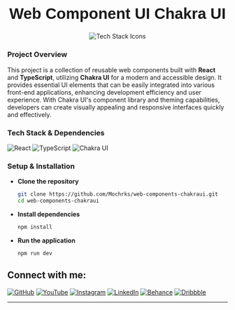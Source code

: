 <h1 align="center" style="font-family: 'Poppins', sans-serif; font-size: 2.5em; font-weight: bold;">Web Component UI Chakra UI</h1>

<p align="center">
  <img src="https://skillicons.dev/icons?i=react,typescript,vite" alt="Tech Stack Icons" />
</p>

### Project Overview

This project is a collection of reusable web components built with **React** and **TypeScript**, utilizing **Chakra UI** for a modern and accessible design. It provides essential UI elements that can be easily integrated into various front-end applications, enhancing development efficiency and user experience. With Chakra UI's component library and theming capabilities, developers can create visually appealing and responsive interfaces quickly and effectively.

### Tech Stack & Dependencies
![React](https://img.shields.io/badge/React-61DAFB?style=flat-square&logo=react&logoColor=black)
![TypeScript](https://img.shields.io/badge/TypeScript-007ACC?style=flat-square&logo=typescript&logoColor=white)
![Chakra UI](https://img.shields.io/badge/Chakra%20UI-319795?style=flat-square&logo=chakraui&logoColor=white)

### Setup & Installation

- **Clone the repository**
    ```bash
    git clone https://github.com/Mochrks/web-components-chakraui.git
    cd web-components-chakraui
    ```

- **Install dependencies**
    ```bash
    npm install
    ```

- **Run the application**
    ```bash
    npm run dev
    ```

## Connect with me:
[![GitHub](https://img.shields.io/badge/GitHub-333?style=for-the-badge&logo=github&logoColor=white)](https://github.com/mochrks)
[![YouTube](https://img.shields.io/badge/YouTube-FF0000?style=for-the-badge&logo=youtube&logoColor=white)](https://youtube.com/@Gdvisuel)
[![Instagram](https://img.shields.io/badge/Instagram-E4405F?style=for-the-badge&logo=instagram&logoColor=white)](https://instagram.com/mochrks)
[![LinkedIn](https://img.shields.io/badge/LinkedIn-0077B5?style=for-the-badge&logo=linkedin&logoColor=white)](https://linkedin.com/in/mochrks)
[![Behance](https://img.shields.io/badge/Behance-1769FF?style=for-the-badge&logo=behance&logoColor=white)](https://behance.net/mochrks)
[![Dribbble](https://img.shields.io/badge/Dribbble-EA4C89?style=for-the-badge&logo=dribbble&logoColor=white)](https://dribbble.com/mochrks)

---